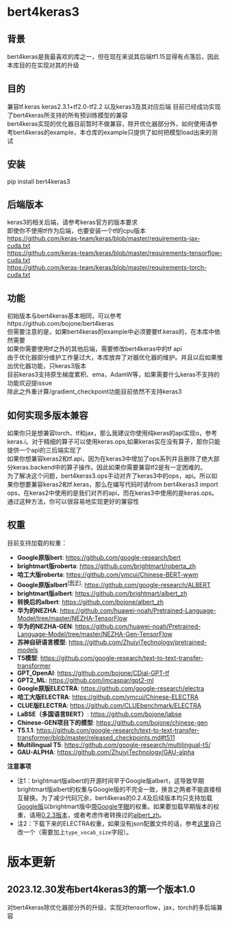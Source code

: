 # bert4keras3
## 背景
bert4keras是我最喜欢的库之一，但在现在来说其后端tf1.15显得有点落后，因此本库目的在实现对其的升级



## 目的
兼容tf.keras keras2.3.1+tf2.0-tf2.2 以及keras3及其对应后端 目前已经成功实现了bert4keras所支持的所有预训练模型的兼容  
bert4keras实现的优化器目前暂时不做兼容，除开优化器部分外，如何使用请参考bert4keras的example，本仓库的example只提供了如何把模型load出来的测试  

## 安装
pip install bert4keras3


## 后端版本

keras3的相关后端，请参考keras官方的版本要求  
即使你不使用tf作为后端，也要安装一个tf的cpu版本    
https://github.com/keras-team/keras/blob/master/requirements-jax-cuda.txt  
https://github.com/keras-team/keras/blob/master/requirements-tensorflow-cuda.txt    
https://github.com/keras-team/keras/blob/master/requirements-torch-cuda.txt  

## 功能
初始版本与bert4keras基本相同，可以参考https://github.com/bojone/bert4keras  
但需要注意的是，如果bert4keras的example中必须要要tf.keras的，在本库中依然需要  
如果你需要使用tf之外的其他后端，需要修改bert4keras中的tf api  
由于优化器部分维护工作量过大，本库放弃了对器优化器的维护。并且以后如果推出优化器功能，只keras3版本  
目前keras3支持原生梯度累积、ema，AdamW等，如果需要什么keras不支持的功能欢迎提issue  
除此之外重计算/gradient_checkpoint功能目前依然不支持keras3  

## 如何实现多版本兼容

如果你只是想兼容torch、tf和jax，那么我建议你使用纯keras的api实现o，参考keras.i。对于精细的算子可以使用keras.ops,如果keras实在没有算子，那你只能提供一个api的三后端实现了  
如果你想兼容keras2和tf.api，因为在keras3中增加了ops系列并且删除了绝大部分keras.backend中的算子操作。因此如果你需要兼容tf2是有一定困难的。  
为了解决这个问题，bert4keras3.ops手动对齐了keras3中的ops，api。所以如果你想要兼容keras2和tf.keras，那么在编写代码时请from bert4keras3 import ops，在keras2中使用的是我们对齐的api，而在keras3中使用的是keras.ops。通过这种方法，你可以很容易地实现更好的兼容性  

## 权重

目前支持加载的权重：
- <strong>Google原版bert</strong>: https://github.com/google-research/bert
- <strong>brightmart版roberta</strong>: https://github.com/brightmart/roberta_zh
- <strong>哈工大版roberta</strong>: https://github.com/ymcui/Chinese-BERT-wwm
- <strong>Google原版albert</strong><sup><a href="https://github.com/bojone/bert4keras/issues/29#issuecomment-552188981">[例子]</a></sup>: https://github.com/google-research/ALBERT
- <strong>brightmart版albert</strong>: https://github.com/brightmart/albert_zh
- <strong>转换后的albert</strong>: https://github.com/bojone/albert_zh
- <strong>华为的NEZHA</strong>: https://github.com/huawei-noah/Pretrained-Language-Model/tree/master/NEZHA-TensorFlow
- <strong>华为的NEZHA-GEN</strong>: https://github.com/huawei-noah/Pretrained-Language-Model/tree/master/NEZHA-Gen-TensorFlow
- <strong>苏神自研语言模型</strong>: https://github.com/ZhuiyiTechnology/pretrained-models
- <strong>T5模型</strong>: https://github.com/google-research/text-to-text-transfer-transformer
- <strong>GPT_OpenAI</strong>: https://github.com/bojone/CDial-GPT-tf
- <strong>GPT2_ML</strong>: https://github.com/imcaspar/gpt2-ml
- <strong>Google原版ELECTRA</strong>: https://github.com/google-research/electra
- <strong>哈工大版ELECTRA</strong>: https://github.com/ymcui/Chinese-ELECTRA
- <strong>CLUE版ELECTRA</strong>: https://github.com/CLUEbenchmark/ELECTRA
- <strong>LaBSE（多国语言BERT）</strong>: https://github.com/bojone/labse
- <strong>Chinese-GEN项目下的模型</strong>: https://github.com/bojone/chinese-gen
- <strong>T5.1.1</strong>: https://github.com/google-research/text-to-text-transfer-transformer/blob/master/released_checkpoints.md#t511
- <strong>Multilingual T5</strong>: https://github.com/google-research/multilingual-t5/
- <strong>GAU-ALPHA</strong>: https://github.com/ZhuiyiTechnology/GAU-alpha

<strong>注意事项</strong>
- 注1：brightmart版albert的开源时间早于Google版albert，这导致早期brightmart版albert的权重与Google版的不完全一致，换言之两者不能直接相互替换。为了减少代码冗余，bert4keras的0.2.4及后续版本均只支持加载<u>Google版</u>以brightmart版中<u>带Google字眼</u>的权重。如果要加载早期版本的权重，请用<a href="https://github.com/bojone/bert4keras/releases/tag/v0.2.3">0.2.3版本</a>，或者考虑作者转换过的<a href="https://github.com/bojone/albert_zh">albert_zh</a>。
- 注2：下载下来的ELECTRA权重，如果没有json配置文件的话，参考<a href="https://github.com/ymcui/Chinese-ELECTRA/issues/3">这里</a>自己改一个（需要加上`type_vocab_size`字段）。
# 版本更新
## 2023.12.30发布bert4keras3的第一个版本1.0 
对bert4keras除优化器部分外的升级，实现对tensorflow，jax，torch的多后端兼容


